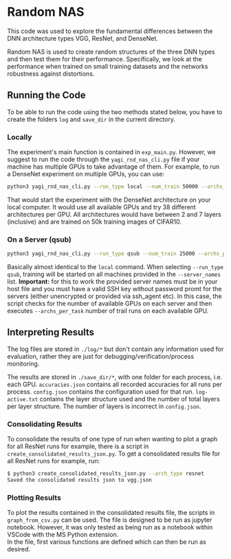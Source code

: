 # Random NAS

This code was used to explore the fundamental differences between the DNN
architecture types VGG, ResNet, and DenseNet.

Random NAS is used to create random structures of the three DNN types and then
test them for their performance. Specifically, we look at the performance when
trained on small training datasets and the networks robustness against distortions.

## Running the Code

To be able to run the code using the two methods stated below, you have to create
the folders `log` and `save_dir` in the current directory.

### Locally

The experiment's main function is contained in `exp_main.py`. However, we
suggest to run the code through the `yagi_rnd_nas_cli.py` file if your machine
has multiple GPUs to take advantage of them. For example, to run a DenseNet
experiment on multiple GPUs, you can use:

```bash
python3 yagi_rnd_nas_cli.py --run_type local --num_train 50000 --archs_per_task 38 --arch_type densenet --num_min_depth 2 --num_max_depth 7
```

That would start the experiment with the DenseNet architecture on your local computer.
It would use all available GPUs and try 38 different architectures per GPU.
All architectures would have between 2 and 7 layers (inclusive) and are trained
on 50k training images of CIFAR10.

### On a Server (qsub)

```bash
python3 yagi_rnd_nas_cli.py --run_type qsub --num_train 25000 --archs_per_task 20 --arch_type resnet --server_names yagi11 yagi12 yagi13 --file_to_run yagi_rnd_nas_resnet_archs.sh
```

Basically almost identical to the `local` command. When selecting `--run_type qsub`,
training will be started on all machines provided in the `--server_names` list.
**Important:** for this to work the provided server names must be in your host file
and you must have a valid SSH key without password promt for the servers
(either unencrypted or provided via ssh_agent etc).
In this case, the script checks for the number of available GPUs on each server
and then executes `--archs_per_task` number of trail runs on each available GPU.

## Interpreting Results

The log files are stored in `./log/*` but don't contain any information used for
evaluation, rather they are just for debugging/verification/process monitoring.

The results are stored in `./save_dir/*`, with one folder for each process,
i.e. each GPU. `accuracies.json` contains all recorded accuracies for all runs per
process. `config.json` contains the configuration used for that run.
`log-active.txt` contains the layer structure used and the number of total layers
per layer structure. The number of layers is incorrect in `config.json`.


### Consolidating Results

To consolidate the results of one type of run when wanting to plot a graph for
all ResNet runs for example, there is a script in `create_consolidated_results_json.py`.
To get a consolidated results file for all ResNet runs for example, run:

```bash
$ python3 create_consolidated_results_json.py --arch_type resnet
Saved the consolidated results json to vgg.json
```

### Plotting Results

To plot the results contained in the consolidated results file, the scripts in
`graph_from_csv.py` can be used. The file is designed to be run as jupyter notebook.
However, it was only tested as being run as a notebook within VSCode with the
MS Python extension.  
In the file, first various functions are defined which can then be run as desired.
